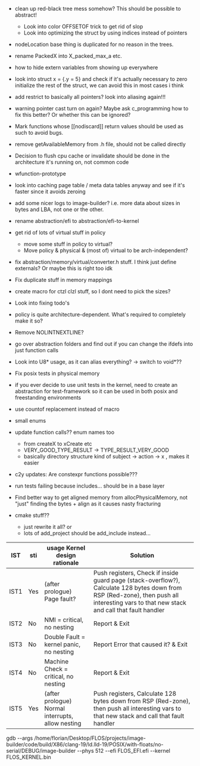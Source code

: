 - clean up red-black tree mess somehow? This should be possible to abstract!
  - Look into color OFFSETOF trick to get rid of slop
  - Look into optimizing the struct by using indices instead of pointers
- nodeLocation base thing is duplicated for no reason in the trees.
- rename PackedX into X_packed_max_a etc.
- how to hide extern variables from showing up everywhere
- look into struct x = {.y = 5} and check if it's actually necessary to zero initialize the rest of the struct, we can avoid this in most cases i think
- add restrict to basically all pointers? look into aliasing again!!!
- warning pointer cast turn on again? Maybe ask c_programming how to fix this better? Or whether this can be ignored?
- Mark functions whose [[nodiscard]] return values should be used as such to avoid bugs.
- remove getAvailableMemory from .h file, should not be called directly
- Decision to flush cpu cache or invalidate should be done in the architecture it's running on, not common code
- wfunction-prototype
- look into caching page table / meta data tables anyway and see if it's faster since it avoids zeroing
- add some nicer logs to image-builder? i.e. more data about sizes in bytes and LBA, not one or the other.
- rename abstraction/efi to abstraction/efi-to-kernel
- get rid of lots of virtual stuff in policy
  - move some stuff in policy to virtual?
  - Move policy & physical & (most of) virtual to be arch-independent?
- fix abstraction/memory/virtual/converter.h stuff. I think just define externals? Or maybe this is right too idk
- Fix duplicate stuff in memory mappings
- create macro for ctzl clzl stuff, so I dont need to pick the sizes?
- Look into fixing todo's
- policy is quite architecture-dependent. What's required to completely make it so?
- Remove NOLINTNEXTLINE?
- go over abstraction folders and find out if you can change the ifdefs into just function calls
- Look into U8* usage, as it can alias everything? -> switch to void*??
- Fix posix tests in physical memory
- if you ever decide to use unit tests in the kernel, need to create an abstraction for test-framework so it can be used in both posix and freestanding environments
- use countof replacement instead of macro
- small enums
- update function calls?? enum names too
  - from createX to xCreate etc
  - VERY_GOOD_TYPE_RESULT -> TYPE_RESULT_VERY_GOOD
  - basically directory structure kind of subject -> action -> x , makes it easier
- c2y updates: Are constexpr functions possible???

- run tests
  failing because includes... should be in a base layer

- Find better way to get aligned memory from allocPhysicalMemory, not "just" finding the bytes + align as it causes nasty fracturing

- cmake stuff??
  - just rewrite it all?
    or
  - lots of add_project should be add_include instead...

| IST  | sti | usage Kernel design rationale                     | Solution                                                                                                                                                                                 |
| ---- | --- | ------------------------------------------------- | ---------------------------------------------------------------------------------------------------------------------------------------------------------------------------------------- |
| IST1 | Yes | (after prologue) Page fault?                      | Push registers, Check if inside guard page (stack-overflow?), Calculate 128 bytes down from RSP (Red-zone), then push all interesting vars to that new stack and call that fault handler |
| IST2 | No  | NMI = critical, no nesting                        | Report & Exit                                                                                                                                                                            |
| IST3 | No  | Double Fault = kernel panic, no nesting           | Report Error that caused it? & Exit                                                                                                                                                      |
| IST4 | No  | Machine Check = critical, no nesting              | Report & Exit                                                                                                                                                                            |
| IST5 | Yes | (after prologue) Normal interrupts, allow nesting | Push registers, Calculate 128 bytes down from RSP (Red-zone), then push all interesting vars to that new stack and call that fault handler                                               |

gdb --args /home/florian/Desktop/FLOS/projects/image-builder/code/build/X86/clang-19/ld.lld-19/POSIX/with-floats/no-serial/DEBUG/image-builder --phys 512 --efi FLOS_EFI.efi --kernel FLOS_KERNEL.bin
